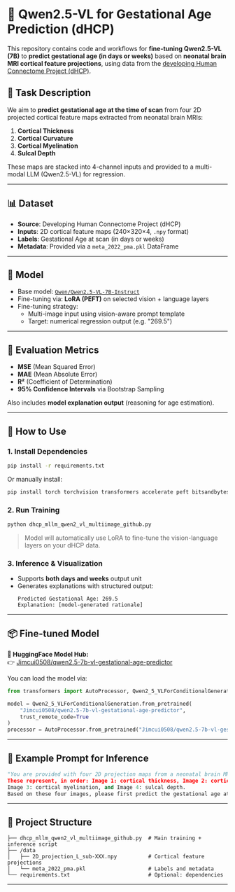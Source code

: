 
# 🧠 Qwen2.5-VL for Gestational Age Prediction (dHCP)

This repository contains code and workflows for **fine-tuning Qwen2.5-VL (7B)** to **predict gestational age (in days or weeks)** based on **neonatal brain MRI cortical feature projections**, using data from the [developing Human Connectome Project (dHCP)](http://www.developingconnectome.org/project/).

## 🔬 Task Description

We aim to **predict gestational age at the time of scan** from four 2D projected cortical feature maps extracted from neonatal brain MRIs:

1. **Cortical Thickness**
2. **Cortical Curvature**
3. **Cortical Myelination**
4. **Sulcal Depth**

These maps are stacked into 4-channel inputs and provided to a multi-modal LLM (Qwen2.5-VL) for regression.

---

## 📊 Dataset

- **Source**: Developing Human Connectome Project (dHCP)
- **Inputs**: 2D cortical feature maps (240×320×4, `.npy` format)
- **Labels**: Gestational Age at scan (in days or weeks)
- **Metadata**: Provided via a `meta_2022_pma.pkl` DataFrame

---

## 🧩 Model

- Base model: [`Qwen/Qwen2.5-VL-7B-Instruct`](https://huggingface.co/Qwen/Qwen2.5-VL-7B-Instruct)
- Fine-tuning via: **LoRA (PEFT)** on selected vision + language layers
- Fine-tuning strategy:
  - Multi-image input using vision-aware prompt template
  - Target: numerical regression output (e.g. "269.5")

---

## 🧪 Evaluation Metrics

- **MSE** (Mean Squared Error)
- **MAE** (Mean Absolute Error)
- **R²** (Coefficient of Determination)
- **95% Confidence Intervals** via Bootstrap Sampling

Also includes **model explanation output** (reasoning for age estimation).

---

## 🚀 How to Use

### 1. Install Dependencies

```bash
pip install -r requirements.txt
```

Or manually install:

```bash
pip install torch torchvision transformers accelerate peft bitsandbytes sentencepiece tiktoken scikit-image imageio SimpleITK seaborn qwen-vl-utils[decord]
```

### 2. Run Training

```python
python dhcp_mllm_qwen2_vl_multiimage_github.py
```

> Model will automatically use LoRA to fine-tune the vision-language layers on your dHCP data.

### 3. Inference & Visualization

- Supports **both days and weeks** output unit
- Generates explanations with structured output:
  ```
  Predicted Gestational Age: 269.5
  Explanation: [model-generated rationale]
  ```

---

## 📦 Fine-tuned Model

**📍 HuggingFace Model Hub:**  
👉 [Jimcui0508/qwen2.5-7b-vl-gestational-age-predictor](https://huggingface.co/Jimcui0508/qwen2.5-7b-vl-gestational-age-predictor)

You can load the model via:

```python
from transformers import AutoProcessor, Qwen2_5_VLForConditionalGeneration

model = Qwen2_5_VLForConditionalGeneration.from_pretrained(
    "Jimcui0508/qwen2.5-7b-vl-gestational-age-predictor",
    trust_remote_code=True
)
processor = AutoProcessor.from_pretrained("Jimcui0508/qwen2.5-7b-vl-gestational-age-predictor", trust_remote_code=True)
```

---

## 🧠 Example Prompt for Inference

```python
"You are provided with four 2D projection maps from a neonatal brain MRI scan. 
These represent, in order: Image 1: cortical thickness, Image 2: cortical curvature, 
Image 3: cortical myelination, and Image 4: sulcal depth. 
Based on these four images, please first predict the gestational age at the time of the scan (in days or weeks)."
```

---

## 📁 Project Structure

```
├── dhcp_mllm_qwen2_vl_multiimage_github.py  # Main training + inference script
├── /data
│   ├── 2D_projection_L_sub-XXX.npy          # Cortical feature projections
│   └── meta_2022_pma.pkl                    # Labels and metadata
└── requirements.txt                         # Optional: dependencies
```

---


